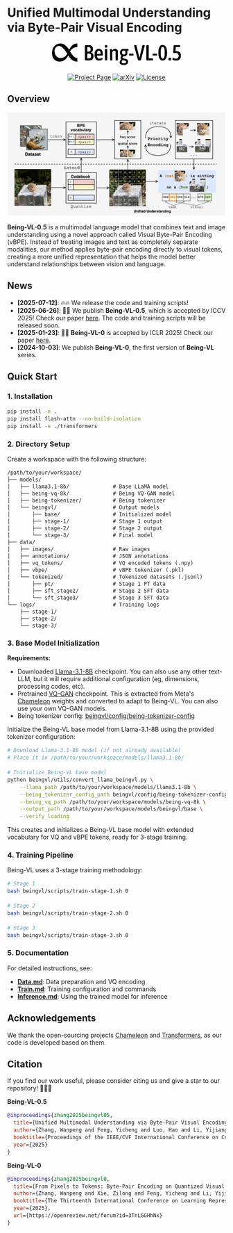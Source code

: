 # Unified Multimodal Understanding via Byte-Pair Visual Encoding

<p align="center">
    <img src="webpage/static/images/being-vl-05.png" width="300"/>
<p>

<div align="center">

[![Project Page](https://img.shields.io/badge/Website-Being--VL--0.5-green)](https://beingbeyond.github.io/Being-VL-0.5)
[![arXiv](https://img.shields.io/badge/arXiv-2506.23639-b31b1b.svg)](https://arxiv.org/abs/2506.23639)
[![License](https://img.shields.io/badge/License-MIT-blue.svg)](./LICENSE)

</div>

## Overview

![framework](docs/static/images/framework.png)

**Being-VL-0.5** is a multimodal language model that combines text and image understanding using a novel approach called Visual Byte-Pair Encoding (vBPE). Instead of treating images and text as completely separate modalities, our method applies byte-pair encoding directly to visual tokens, creating a more unified representation that helps the model better understand relationships between vision and language.

## News

- **[2025-07-12]**: 🔥🔥 We release the code and training scripts!
- **[2025-06-26]**: 🎉🎉 We publish **Being-VL-0.5**, which is accepted by ICCV 2025! Check our paper [here](https://arxiv.org/abs/2506.23639). The code and training scripts will be released soon.
- **[2025-01-23]**: 🎉🎉 **Being-VL-0** is accepted by ICLR 2025! Check our paper [here](https://openreview.net/pdf?id=3TnLGGHhNx).
- **[2024-10-03]**: We publish **Being-VL-0**, the first version of **Being-VL** series.


## Quick Start

### 1. Installation

```bash
pip install -e .
pip install flash-attn --no-build-isolation
pip install -e ./transformers
```

### 2. Directory Setup

Create a workspace with the following structure:

```
/path/to/your/workspace/
├── models/
│   ├── llama3.1-8b/              # Base LLaMA model
│   ├── being-vq-8k/              # Being VQ-GAN model
│   ├── being-tokenizer/          # Being tokenizer
│   └── beingvl/                  # Output models
│       ├── base/                 # Initialized model
│       ├── stage-1/              # Stage 1 output
│       ├── stage-2/              # Stage 2 output
│       └── stage-3/              # Final model
├── data/
│   ├── images/                   # Raw images
│   ├── annotations/              # JSON annotations
│   ├── vq_tokens/                # VQ encoded tokens (.npy)
│   ├── vbpe/                     # vBPE tokenizer (.pkl)
│   └── tokenized/                # Tokenized datasets (.jsonl)
│       ├── pt/                   # Stage 1 PT data
│       ├── sft_stage2/           # Stage 2 SFT data
│       └── sft_stage3/           # Stage 3 SFT data
└── logs/                         # Training logs
    ├── stage-1/
    ├── stage-2/
    └── stage-3/
```

### 3. Base Model Initialization

**Requirements:**
- Downloaded [Llama-3.1-8B](https://huggingface.co/meta-llama/Llama-3.1-8B) checkpoint. You can also use any other text-LLM, but it will require additional configuration (eg, dimensions, processing codes, etc).
- Pretrained [VQ-GAN](https://huggingface.co/zawnpn/being-vq-8k) checkpoint. This is extracted from Meta's [Chameleon](https://huggingface.co/facebook/chameleon-7b) weights and converted to adapt to Being-VL. You can also use your own VQ-GAN models.
- Being tokenizer config: [beingvl/config/being-tokenizer-config](beingvl/config/being-tokenizer-config)

Initialize the Being-VL base model from Llama-3.1-8B using the provided tokenizer configuration:

```bash
# Download Llama-3.1-8B model (if not already available)
# Place it in /path/to/your/workspace/models/llama3.1-8b/

# Initialize Being-VL base model
python beingvl/utils/convert_llama_beingvl.py \
    --llama_path /path/to/your/workspace/models/llama3.1-8b \
    --being_tokenizer_config_path beingvl/config/being-tokenizer-config \
    --being_vq_path /path/to/your/workspace/models/being-vq-8k \
    --output_path /path/to/your/workspace/models/beingvl/base \
    --verify_loading
```

This creates and initializes a Being-VL base model with extended vocabulary for VQ and vBPE tokens, ready for 3-stage training.

### 4. Training Pipeline

Being-VL uses a 3-stage training methodology:

```bash
# Stage 1
bash beingvl/scripts/train-stage-1.sh 0

# Stage 2
bash beingvl/scripts/train-stage-2.sh 0

# Stage 3
bash beingvl/scripts/train-stage-3.sh 0
```

### 5. Documentation

For detailed instructions, see:

- **[Data.md](docs/Data.md)**: Data preparation and VQ encoding
- **[Train.md](docs/Train.md)**: Training configuration and commands
- **[Inference.md](docs/Inference.md)**: Using the trained model for inference

## Acknowledgements
We thank the open-sourcing projects [Chameleon](https://github.com/facebookresearch/chameleon) and [Transformers](https://github.com/huggingface/transformers), as our code is developed based on them.

## Citation
If you find our work useful, please consider citing us and give a star to our repository! 🌟🌟🌟

**Being-VL-0.5**

```bibtex
@inproceedings{zhang2025beingvl05,
  title={Unified Multimodal Understanding via Byte-Pair Visual Encoding},
  author={Zhang, Wanpeng and Feng, Yicheng and Luo, Hao and Li, Yijiang and Yue, Zihao and Zheng, Sipeng and Lu, Zongqing},
  booktitle={Proceedings of the IEEE/CVF International Conference on Computer Vision},
  year={2025}
}
```

**Being-VL-0**

```bibtex
@inproceedings{zhang2025beingvl0,
  title={From Pixels to Tokens: Byte-Pair Encoding on Quantized Visual Modalities},
  author={Zhang, Wanpeng and Xie, Zilong and Feng, Yicheng and Li, Yijiang and Xing, Xingrun and Zheng, Sipeng and Lu, Zongqing},
  booktitle={The Thirteenth International Conference on Learning Representations},
  year={2025},
  url={https://openreview.net/forum?id=3TnLGGHhNx}
}
```